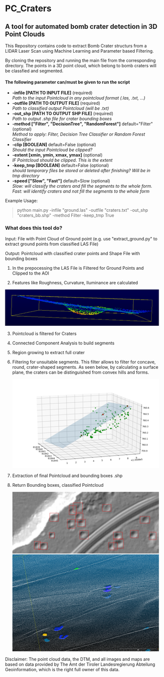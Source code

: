 # PC_Craters

<h2> A tool for automated bomb crater detection in 3D Point Clouds</h2>

<p>This Repository contains code to extract Bomb Crater structurs from a LIDAR Laser Scan using Machine Learning and Parameter based Filtering.</p>

<p>By cloning the repository and running the main file from the corresponding directory. The points in a 3D point cloud, which belong to bomb craters will be classfied and segmented.</p>

<h4>The following parameter can/must be given to run the script</h4>


* **-infile     [PATH TO INPUT FILE]** (required)<br>
               *Path to the input Pointcloud in any pointcloud format (.las, .txt, ...)*
* **-outfile    [PATH TO OUTPUT FILE]** (required)<br>
                *Path to classified output Pointcloud (will be .txt)*
* **-out_shp    [PATH TO OUTPUT SHP FILE]** (required)<br>
                *Path to output .shp file for crater bounding boxes*
* **-method     ["Filter", "DecisionTree", "RandomForest"]** default="Filter" (optional)<br>
                *Method to apply: Filter, Decision Tree Classifier or Random Forest Classifier*
* **-clip      [BOOLEAN]** default=False (optional)<br>
                 *Should the input Pointcloud be clipped?*
* **-extent     [xmin, ymin, xmax, ymax]** (optional)<br>
                  *IF Pointcloud should be clipped. This is the extent*
* **-keep_tmp   [BOOLEAN]** default=False (optional)<br>
                  *should temporary files be stored or deleted after finishing? Will be in tmp directory*
* **-speed      ["Slow", "Fast"]** default=Slow (optional)<br>
                  *Slow: will classify the craters and fill the segments to the whole form.*<br>
                  *Fast: will identify craters and not fill the segments to the whole form*

Example Usage:


> python main.py -infile "ground.las" -outfile "craters.txt" -out_shp "craters_bb.shp" -method Filter -keep_tmp True


<h3> What does this tool do? </h3>
<p>
Input: File with Point Cloud of Ground point (e.g. use "extract_ground.py" to extract ground points from classified LAS File)</p>
<p>Output: Pointcloud with classified crater points and Shape File with bounding boxes
</p>

1. In the prepocessing the LAS File is Filtered for Ground Points and Clipped to the AOI

2. Features like Roughness, Curvature, Iluminance are calculated
    
![Alt text](/images/roughness_3_seite.PNG?raw=true "Optional Title")

3. Pointcloud is filtered for Craters

4. Connected Component Analysis to build segments

5. Region growing to extract full crater

6. Filtering for unsuitable segments. This filter allows to filter for concave, round, crater-shaped segments. As seen below, by calculating a surface plane, the craters can be distinguished from convex hills and forms.
    
    ![Alt text](/images/plane_in_points.PNG?raw=true "Optional Title")

7. Extraction of final Pointcloud and bounding boxes .shp
    
8. Return Bounding boxes, classified Pointcloud

    ![Alt text](/images/bounding_boxes.jpg?raw=true "Optional Title")
    ![Alt text](/images/filter_example_2.PNG?raw=true "Optional Title")
 
<p> Disclaimer:
The point cloud data, the DTM, and all images and maps are based on data provided by The Amt der Tiroler Landesregierung Abteilung Geoinformation, which is the right full owner of this data.
</p>
